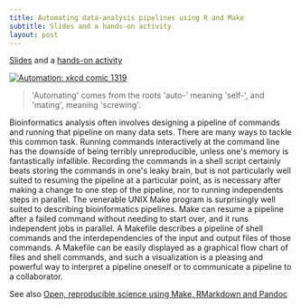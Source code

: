 ```yaml
---
title: Automating data-analysis pipelines using R and Make
subtitle: Slides and a hands-on activity
layout: post
---
```


[Slides](http://stat545-ubc.github.io/automation01_slides/) and a [hands-on activity](http://stat545-ubc.github.io/automation04_make-activity.html)

[![Automation: xkcd comic 1319](https://imgs.xkcd.com/comics/automation.png)](http://xkcd.com/1319/)

> 'Automating' comes from the roots 'auto-' meaning 'self-', and 'mating', meaning 'screwing'.

Bioinformatics analysis often involves designing a pipeline of commands and running that pipeline on many data sets. There are many ways to tackle this common task. Running commands interactively at the command line has the downside of being terribly unreproducible, unless one's memory is fantastically infallible. Recording the commands in a shell script certainly beats storing the commands in one's leaky brain, but is not particularly well suited to resuming the pipeline at a particular point, as is necessary after making a change to one step of the pipeline, nor to running independents steps in parallel. The venerable UNIX Make program is surprisingly well suited to describing bioinformatics pipelines. Make can resume a pipeline after a failed command without needing to start over, and it runs independent jobs in parallel. A Makefile describes a pipeline of shell commands and the interdependencies of the input and output files of those commands. A Makefile can be easily displayed as a graphical flow chart of files and shell commands, and such a visualization is a pleasing and powerful way to interpret a pipeline oneself or to communicate a pipeline to a collaborator.

See also [Open, reproducible science using Make, RMarkdown and Pandoc](http://sjackman.ca/open-science/)
